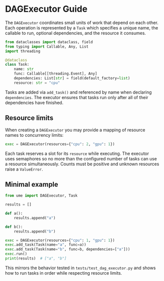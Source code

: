 # DAGExecutor Guide

The `DAGExecutor` coordinates small units of work that depend on each other. Each
operation is represented by a `Task` which specifies a unique name, the
callable to run, optional dependencies, and the resource it consumes.

```python
from dataclasses import dataclass, field
from typing import Callable, Any, List
import threading

@dataclass
class Task:
    name: str
    func: Callable[[threading.Event], Any]
    dependencies: List[str] = field(default_factory=list)
    resource: str = "cpu"
```

Tasks are added via `add_task()` and referenced by name when declaring
`dependencies`. The executor ensures that tasks run only after all of their
dependencies have finished.

## Resource limits

When creating a `DAGExecutor` you may provide a mapping of resource names to
concurrency limits:

```python
exec = DAGExecutor(resources={"cpu": 2, "gpu": 1})
```

Each task reserves a slot for its `resource` while executing. The executor uses
semaphores so no more than the configured number of tasks can use a resource
simultaneously. Counts must be positive and unknown resources raise a
`ValueError`.

## Minimal example

```python
from ume import DAGExecutor, Task

results = []

def a():
    results.append("a")

def b():
    results.append("b")

exec = DAGExecutor(resources={"cpu": 1, "gpu": 1})
exec.add_task(Task(name="a", func=a))
exec.add_task(Task(name="b", func=b, dependencies=["a"]))
exec.run()
print(results)  # ["a", "b"]
```

This mirrors the behavior tested in `tests/test_dag_executor.py` and shows how to
run tasks in order while respecting resource limits.
